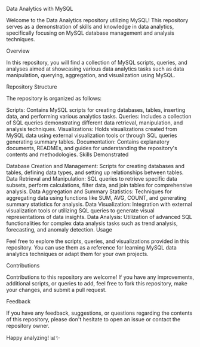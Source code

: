 Data Analytics with MySQL

Welcome to the Data Analytics repository utilizing MySQL! This repository serves as a demonstration of skills and knowledge in data analytics, specifically focusing on MySQL database management and analysis techniques.

Overview

In this repository, you will find a collection of MySQL scripts, queries, and analyses aimed at showcasing various data analytics tasks such as data manipulation, querying, aggregation, and visualization using MySQL.

Repository Structure

The repository is organized as follows:

Scripts: Contains MySQL scripts for creating databases, tables, inserting data, and performing various analytics tasks.
Queries: Includes a collection of SQL queries demonstrating different data retrieval, manipulation, and analysis techniques.
Visualizations: Holds visualizations created from MySQL data using external visualization tools or through SQL queries generating summary tables.
Documentation: Contains explanatory documents, READMEs, and guides for understanding the repository's contents and methodologies.
Skills Demonstrated

Database Creation and Management: Scripts for creating databases and tables, defining data types, and setting up relationships between tables.
Data Retrieval and Manipulation: SQL queries to retrieve specific data subsets, perform calculations, filter data, and join tables for comprehensive analysis.
Data Aggregation and Summary Statistics: Techniques for aggregating data using functions like SUM, AVG, COUNT, and generating summary statistics for analysis.
Data Visualization: Integration with external visualization tools or utilizing SQL queries to generate visual representations of data insights.
Data Analysis: Utilization of advanced SQL functionalities for complex data analysis tasks such as trend analysis, forecasting, and anomaly detection.
Usage

Feel free to explore the scripts, queries, and visualizations provided in this repository. You can use them as a reference for learning MySQL data analytics techniques or adapt them for your own projects.

Contributions

Contributions to this repository are welcome! If you have any improvements, additional scripts, or queries to add, feel free to fork this repository, make your changes, and submit a pull request.

Feedback

If you have any feedback, suggestions, or questions regarding the contents of this repository, please don't hesitate to open an issue or contact the repository owner.

Happy analyzing! 📊✨
